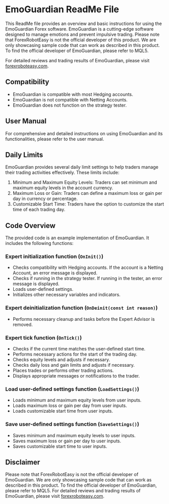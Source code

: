 # EmoGuardian ReadMe File

This ReadMe file provides an overview and basic instructions for using the EmoGuardian Forex software. EmoGuardian is a cutting-edge software designed to manage emotions and prevent impulsive trading. Please note that ForexRobotEasy is not the official developer of this product. We are only showcasing sample code that can work as described in this product. To find the official developer of EmoGuardian, please refer to MQL5.

For detailed reviews and trading results of EmoGuardian, please visit [forexroboteasy.com](https://forexroboteasy.com/forex-robot-review/emoguardian-review-forex-software-for-emotion-controlled-trading/).

## Compatibility

- EmoGuardian is compatible with most Hedging accounts.
- EmoGuardian is not compatible with Netting Accounts.
- EmoGuardian does not function on the strategy tester.

## User Manual

For comprehensive and detailed instructions on using EmoGuardian and its functionalities, please refer to the user manual.

## Daily Limits

EmoGuardian provides several daily limit settings to help traders manage their trading activities effectively. These limits include:

1. Minimum and Maximum Equity Levels: Traders can set minimum and maximum equity levels in the account currency.
2. Maximum Loss or Gain: Traders can define a maximum loss or gain per day in currency or percentage.
3. Customizable Start Time: Traders have the option to customize the start time of each trading day.

## Code Overview

The provided code is an example implementation of EmoGuardian. It includes the following functions:

### Expert initialization function (`OnInit()`)

- Checks compatibility with Hedging accounts. If the account is a Netting Account, an error message is displayed.
- Checks if running in the strategy tester. If running in the tester, an error message is displayed.
- Loads user-defined settings.
- Initializes other necessary variables and indicators.

### Expert deinitialization function (`OnDeinit(const int reason)`)

- Performs necessary cleanup and tasks before the Expert Advisor is removed.

### Expert tick function (`OnTick()`)

- Checks if the current time matches the user-defined start time.
- Performs necessary actions for the start of the trading day.
- Checks equity levels and adjusts if necessary.
- Checks daily loss and gain limits and adjusts if necessary.
- Places trades or performs other trading actions.
- Displays appropriate messages or notifications to the trader.

### Load user-defined settings function (`LoadSettings()`)

- Loads minimum and maximum equity levels from user inputs.
- Loads maximum loss or gain per day from user inputs.
- Loads customizable start time from user inputs.

### Save user-defined settings function (`SaveSettings()`)

- Saves minimum and maximum equity levels to user inputs.
- Saves maximum loss or gain per day to user inputs.
- Saves customizable start time to user inputs.

## Disclaimer

Please note that ForexRobotEasy is not the official developer of EmoGuardian. We are only showcasing sample code that can work as described in this product. To find the official developer of EmoGuardian, please refer to MQL5. For detailed reviews and trading results of EmoGuardian, please visit [forexroboteasy.com](https://forexroboteasy.com/forex-robot-review/emoguardian-review-forex-software-for-emotion-controlled-trading/).
